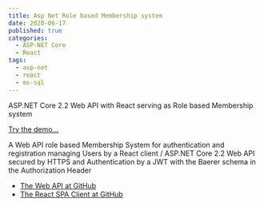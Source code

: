 ```yaml
---
title: Asp Net Role based Membership system
date: 2020-06-17
published: true
categories:
  - ASP-NET Core
  - React
tags:
  - asp-net
  - react
  - ms-sql
---
```



ASP.NET Core 2.2 Web API with React serving as Role based Membership system

<a href="https://users.client.core.persteenolsen.com" target="_blank" title="Membership system">Try the demo...</a>

<p>A Web API role based Membership System for authentication and registration managing Users by a React client / ASP.NET Core 2.2 Web API secured by HTTPS and Authentication by a JWT with the Baerer schema in the Authorization Header</p>

<ul>
<li>
<a href="https://github.com/persteenolsen/web-api-core" target="_blank">The Web API at GitHub</a>
</li>
<li>
<a href="https://github.com/persteenolsen/web-client-react" target="_blank">The React SPA Client at GitHub</a>
</li>
</ul>

